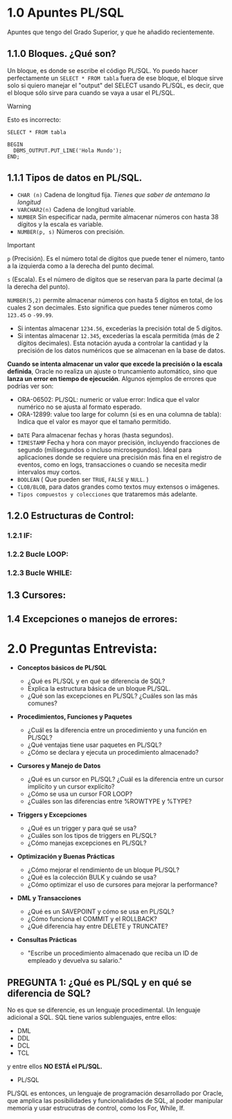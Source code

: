 # 1.0 Apuntes PL/SQL
Apuntes que tengo del Grado Superior, y que he añadido recientemente.
## 1.1.0 Bloques. ¿Qué son?

Un bloque, es donde se escribe el código PL/SQL.
Yo puedo hacer perfectamente un `SELECT * FROM tabla` fuera de ese bloque, el bloque sirve solo si quiero manejar el "output" del SELECT usando PL/SQL, es decir, que el bloque sólo sirve para cuando se vaya a usar el PL/SQL.

>[!WARNING]
>Esto es incorrecto:
>```
>SELECT * FROM tabla
>
>BEGIN
>   DBMS_OUTPUT.PUT_LINE('Hola Mundo');
>END;
>```
>

## 1.1.1 Tipos de datos en PL/SQL.
- `CHAR (n)` Cadena de longitud fija. *Tienes que saber de antemano la longitud*
- `VARCHAR2(n)` Cadena de longitud variable.
- `NUMBER` Sin especificar nada, permite almacenar números con hasta 38 dígitos y la escala es variable.
- `NUMBER(p, s)` Números con precisión.

>[!IMPORTANT]
> `p` (Precisión). Es el número total de dígitos que puede tener el número, tanto a la izquierda como a la derecha del punto decimal.
>
> `s` (Escala). Es el número de dígitos que se reservan para la parte decimal (a la derecha del punto).
>
>`NUMBER(5,2)` permite almacenar números con hasta 5 dígitos en total, de los cuales 2 son decimales. Esto significa que puedes tener números como `123.45` o `-99.99`.
>
>- Si intentas almacenar `1234.56`, excederías la precisión total de 5 dígitos.
>- Si intentas almacenar `12.345`, excederías la escala permitida (más de 2 dígitos decimales).
Esta notación ayuda a controlar la cantidad y la precisión de los datos numéricos que se almacenan en la base de datos.
>
>**Cuando se intenta almacenar un valor que excede la precisión o la escala definida**, Oracle no realiza un ajuste o truncamiento automático, sino que **lanza un error en tiempo de ejecución**. Algunos ejemplos de errores que podrías ver son:
>
>- ORA-06502: PL/SQL: numeric or value error: Indica que el valor numérico no se ajusta al formato esperado.
>- ORA-12899: value too large for column (si es en una columna de tabla): Indica que el valor es mayor que el tamaño permitido.


- `DATE` Para almacenar fechas y horas (hasta segundos).
- `TIMESTAMP` Fecha y hora con mayor precisión, incluyendo fracciones de segundo (milisegundos o incluso microsegundos). Ideal para aplicaciones donde se requiere una precisión más fina en el registro de eventos, como en logs, transacciones o cuando se necesita medir intervalos muy cortos.
- `BOOLEAN` ( Que pueden ser `TRUE`, `FALSE` y `NULL`. )
- `CLOB/BLOB`, para datos grandes como textos muy extensos o imágenes.
- `Tipos compuestos y colecciones` que trataremos más adelante.

## 1.2.0 Estructuras de Control:

### 1.2.1 IF:

### 1.2.2 Bucle LOOP:

### 1.2.3 Bucle WHILE:

## 1.3 Cursores:

## 1.4 Excepciones o manejos de errores:

# 2.0 Preguntas Entrevista:

- **Conceptos básicos de PL/SQL**
  - ¿Qué es PL/SQL y en qué se diferencia de SQL?
  - Explica la estructura básica de un bloque PL/SQL.
  - ¿Qué son las excepciones en PL/SQL? ¿Cuáles son las más comunes?
  
- **Procedimientos, Funciones y Paquetes**
  - ¿Cuál es la diferencia entre un procedimiento y una función en PL/SQL?
  - ¿Qué ventajas tiene usar paquetes en PL/SQL?
  - ¿Cómo se declara y ejecuta un procedimiento almacenado?
- **Cursores y Manejo de Datos**
  - ¿Qué es un cursor en PL/SQL? ¿Cuál es la diferencia entre un cursor implícito y un cursor explícito?
  - ¿Cómo se usa un cursor FOR LOOP?
  - ¿Cuáles son las diferencias entre %ROWTYPE y %TYPE?

- **Triggers y Excepciones**
  - ¿Qué es un trigger y para qué se usa?
  - ¿Cuáles son los tipos de triggers en PL/SQL?
  - ¿Cómo manejas excepciones en PL/SQL?

- **Optimización y Buenas Prácticas**
  - ¿Cómo mejorar el rendimiento de un bloque PL/SQL?
  - ¿Qué es la colección BULK y cuándo se usa?
  - ¿Cómo optimizar el uso de cursores para mejorar la performance?

- **DML y Transacciones**
  - ¿Qué es un SAVEPOINT y cómo se usa en PL/SQL?
  - ¿Cómo funciona el COMMIT y el ROLLBACK?
  - ¿Qué diferencia hay entre DELETE y TRUNCATE?

- **Consultas Prácticas**
  - "Escribe un procedimiento almacenado que reciba un ID de empleado y devuelva su salario."

## PREGUNTA 1: ¿Qué es PL/SQL y en qué se diferencia de SQL?

No es que se diferencie, es un lenguaje procedimental. Un lenguaje adicional a SQL. SQL tiene varios sublenguajes, entre ellos:
- DML
- DDL
- DCL
- TCL

y entre ellos **NO ESTÁ el PL/SQL.**

- PL/SQL

PL/SQL es entonces, un lenguaje de programación desarrollado por Oracle, que amplica las posibilidades y funcionalidades de SQL, al poder manipular memoria y usar estrucutras de control, como los For, While, If.

